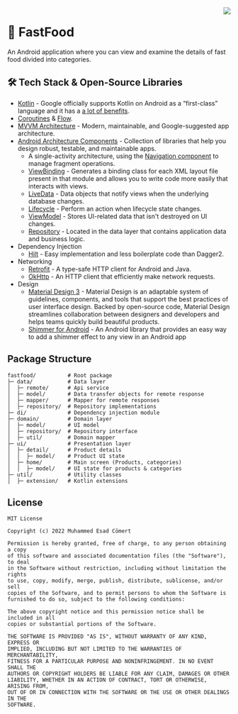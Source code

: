 <img align="right" width="%33" src="demo/Demo.gif">

# 🍔 FastFood

An Android application where you can view and examine the details of fast food divided into categories.

## 🛠 Tech Stack & Open-Source Libraries
- [Kotlin](https://kotlinlang.org/) - Google officially supports Kotlin on Android as a “first-class” language and it has a [a lot of benefits](https://developer.android.com/kotlin).
- [Coroutines](https://kotlinlang.org/docs/reference/coroutines-overview.html) & [Flow](https://developer.android.com/kotlin/flow).
- [MVVM Architecture](https://developer.android.com/jetpack/guide) - Modern, maintainable, and Google-suggested app architecture.
- [Android Architecture Components](https://developer.android.com/topic/libraries/architecture) - Collection of libraries that help you design robust, testable, and maintainable apps.
  - A single-activity architecture, using the [Navigation component](https://developer.android.com/guide/navigation/navigation-getting-started) to manage fragment operations.
  - [ViewBinding](https://developer.android.com/topic/libraries/view-binding) - Generates a binding class for each XML layout file present in that module and allows you to write code more easily that interacts with views.
  - [LiveData](https://developer.android.com/topic/libraries/architecture/livedata) - Data objects that notify views when the underlying database changes.
  - [Lifecycle](https://developer.android.com/topic/libraries/architecture/lifecycle) - Perform an action when lifecycle state changes.
  - [ViewModel](https://developer.android.com/topic/libraries/architecture/viewmodel) - Stores UI-related data that isn't destroyed on UI changes. 
  - [Repository](https://developer.android.com/topic/architecture/data-layer) - Located in the data layer that contains application data and business logic.
- Dependency Injection
  - [Hilt](https://developer.android.com/training/dependency-injection/hilt-android) - Easy implementation and less boilerplate code than Dagger2.
- Networking
  - [Retrofit](https://square.github.io/retrofit/) - A type-safe HTTP client for Android and Java.
  - [OkHttp](https://square.github.io/okhttp/) - An HTTP client that efficiently make network requests.
- Design
  - [Material Design 3](https://m3.material.io/) - Material Design is an adaptable system of guidelines, components, and tools that support the best practices of user interface design. Backed by open-source code, Material Design streamlines collaboration between designers and developers and helps teams quickly build beautiful products.
  - [Shimmer for Android](https://facebook.github.io/shimmer-android/) - An Android library that provides an easy way to add a shimmer effect to any view in an Android app

## Package Structure

```
fastfood/          # Root package
├─ data/           # Data layer
│  ├─ remote/      # Api service
│  ├─ model/       # Data transfer objects for remote response
│  ├─ mapper/      # Mapper for remote responses
│  ├─ repository/  # Repository implementations
├─ di/             # Dependency injection module
├─ domain/         # Domain layer
│  ├─ model/       # UI model
│  ├─ repository/  # Repository interface
│  ├─ util/        # Domain mapper
├─ ui/             # Presentation layer
│  ├─ detail/      # Product details
│  │  ├─ model/    # Product UI state
│  ├─ home/        # Main screen (Products, categories)
│  │  ├─ model/    # UI state for products & categories
├─ util/           # Utility classes
│  ├─ extension/   # Kotlin extensions
```

## License

```
MIT License

Copyright (c) 2022 Muhammed Esad Cömert

Permission is hereby granted, free of charge, to any person obtaining a copy
of this software and associated documentation files (the "Software"), to deal
in the Software without restriction, including without limitation the rights
to use, copy, modify, merge, publish, distribute, sublicense, and/or sell
copies of the Software, and to permit persons to whom the Software is
furnished to do so, subject to the following conditions:

The above copyright notice and this permission notice shall be included in all
copies or substantial portions of the Software.

THE SOFTWARE IS PROVIDED "AS IS", WITHOUT WARRANTY OF ANY KIND, EXPRESS OR
IMPLIED, INCLUDING BUT NOT LIMITED TO THE WARRANTIES OF MERCHANTABILITY,
FITNESS FOR A PARTICULAR PURPOSE AND NONINFRINGEMENT. IN NO EVENT SHALL THE
AUTHORS OR COPYRIGHT HOLDERS BE LIABLE FOR ANY CLAIM, DAMAGES OR OTHER
LIABILITY, WHETHER IN AN ACTION OF CONTRACT, TORT OR OTHERWISE, ARISING FROM,
OUT OF OR IN CONNECTION WITH THE SOFTWARE OR THE USE OR OTHER DEALINGS IN THE
SOFTWARE.
```
